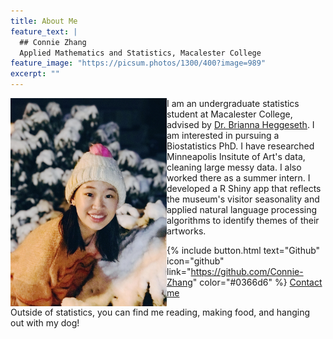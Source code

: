 ```yaml
---
title: About Me
feature_text: |
  ## Connie Zhang
  Applied Mathematics and Statistics, Macalester College
feature_image: "https://picsum.photos/1300/400?image=989"
excerpt: ""
---
```

<img align="left" width="250" src="assets/my_image.jpg" padding-right = "10px"> I am an undergraduate statistics student at Macalester College, advised by [Dr. Brianna Heggeseth](https://sites.google.com/macalester.edu/bcheggeseth). I am interested in pursuing a Biostatistics PhD. I have researched Minneapolis Insitute of Art's data, cleaning large messy data. I also worked there as a summer intern. I developed a R Shiny app that reflects the museum's visitor seasonality and applied natural language processing algorithms to identify themes of their artworks.

{% include button.html text="Github" icon="github" link="https://github.com/Connie-Zhang" color="#0366d6" %} [Contact me](mailto:yzhang6@macalester.edu)

Outside of statistics, you can find me reading, making food, and hanging out with my dog!
